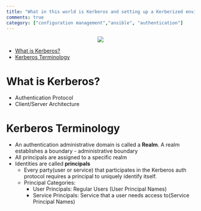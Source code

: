 ```yaml
---  
title: "What in this world is Kerberos and setting up a Kerberized environment with Ansible"
comments: true
category: ["configuration management","ansible", "authentication"]
---  
```


<p align="center">
  <img src="https://media.giphy.com/media/jp2KXzsPtoKFG/giphy.gif"/>
</p>

- [What is Kerberos?](#what-is-kerberos)
- [Kerberos Terminology](#kerberos-terminology)

# What is Kerberos?
  * Authentication Protocol
  * Client/Server Architecture

# Kerberos Terminology
  * An authentication administrative domain is called a **Realm**. A realm establishes a boundary - administrative boundary
  * All principals are assigned to a specific realm
  * Identities are called **principals**
    * Every party(user or service) that participates in the Kerberos auth protocol requires a principal to uniquely identify itself.
    * Principal Categories:
      * User Principals: Regular Users (User Principal Names)
      * Service Principals: Service that a user needs access to(Service Principal Names)